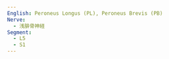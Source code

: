 ```yaml
---
English: Peroneus Longus (PL), Peroneus Brevis (PB)
Nerve:
  - 浅腓骨神経
Segment:
  - L5
  - S1
---
```

